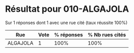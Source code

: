 # Résultat pour 010-ALGAJOLA

Sur 1 réponses dont 1 avec une rue cité (taux réussite 100%)

| Rue | Vote | % réponses | % Nb rues cités|
|-----|------|------------|----------------|
| ALGAJOLA | 1 | 100% | 100%|
